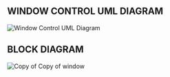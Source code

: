 ## WINDOW CONTROL UML DIAGRAM

![Window Control UML Diagram](https://user-images.githubusercontent.com/94520197/152573436-787fd794-2e91-4c14-a57b-bde829f781c2.png)

## BLOCK DIAGRAM


  ![Copy of Copy of window](https://user-images.githubusercontent.com/94520197/152580915-472e84d9-eaa8-45df-80b7-06e13ecb4ed5.jpg)
